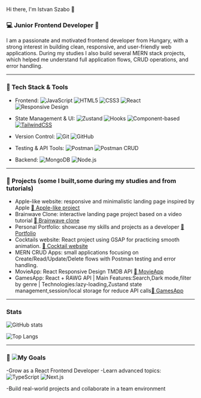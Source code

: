 Hi there, I'm Istvan Szabo 👋

### 💻 Junior Frontend Developer 🎨

I am a passionate and motivated frontend developer from Hungary, with a strong interest in building clean, responsive, and user-friendly web applications.
During my studies I also build several MERN stack projects, which helped me understand full application flows, CRUD operations, and error handling.

-----

###  🚀 Tech Stack & Tools 

- Frontend: ![JavaScript](https://img.shields.io/badge/JavaScript-F7DF1E?style=for-the-badge&logo=javascript&logoColor=black) ![HTML5](https://img.shields.io/badge/HTML5-E34F26?style=for-the-badge&logo=html5&logoColor=white) ![CSS3](https://img.shields.io/badge/CSS3-1572B6?style=for-the-badge&logo=css3&logoColor=white) ![React](https://img.shields.io/badge/React-20232A?style=for-the-badge&logo=react&logoColor=61DAFB) ![Responsive Design](https://img.shields.io/badge/Responsive%20Design-61DAFB?style=for-the-badge&logo=responsive&logoColor=white)
 
- State Management & UI: ![Zustand](https://img.shields.io/badge/Zustand-61DAFB?style=for-the-badge&logo=zustand&logoColor=green) ![Hooks](https://img.shields.io/badge/Hooks-61DAFB?style=for-the-badge&logo=react&logoColor=white)
![Component-based](https://img.shields.io/badge/Component--based%20Architecture-61DAFB?style=for-the-badge&logo=react&logoColor=white)
 [![TailwindCSS](https://img.shields.io/badge/TailwindCSS-38B2AC?style=for-the-badge&logo=tailwind-css&logoColor=white)](https://tailwindcss.com/)
- Version Control: ![Git](https://img.shields.io/badge/Git-F05032?style=for-the-badge&logo=git&logoColor=white) ![GitHub](https://img.shields.io/badge/GitHub-181717?style=for-the-badge&logo=github&logoColor=white)
- Testing & API Tools: ![Postman](https://img.shields.io/badge/Postman-FF6C37?style=for-the-badge&logo=postman&logoColor=white) ![Postman CRUD](https://img.shields.io/badge/Postman%20CRUD%20Testing-FF6C37?style=for-the-badge&logo=postman&logoColor=white)
- Backend: ![MongoDB](https://img.shields.io/badge/MongoDB-4EA94B?style=for-the-badge&logo=mongodb&logoColor=white) ![Node.js](https://img.shields.io/badge/Node.js-43853D?style=for-the-badge&logo=node.js&logoColor=white)

-----

### 📂 Projects (some I built,some during my studies and from tutorials)

- Apple-like website: responsive and minimalistic landing page inspired by Apple [🔗 Apple-like project](https://demo-site-istvan-001.netlify.app/)
- Brainwave Clone: interactive landing page project based on a video tutorial [🔗 Brainwave clone](https://szkajvolker.github.io/Brainwave/)
- Personal Portfolio: showcase my skills and projects as a developer [🔗 Portfolio](https://szkajvolker.github.io/portfolio-2.0/)
- Cocktails website: React project using GSAP for practicing smooth animation. [🔗 Cocktail website](https://szkajvolker.github.io/gsap_cocktails/)
- MERN CRUD Apps: small applications focusing on Create/Read/Update/Delete flows with Postman testing and error handling.
- MovieApp: React Responsive Design TMDB API [🔗 MovieApp](https://moviestmdb-database-app.netlify.app/)
- GamesApp: React + RAWG API | Main Features:Search,Dark mode,filter by genre | Technologies:lazy-loading,Zustand state management,session/local storage for reduce API calls[🔗 GamesApp](https://games-store-db.netlify.app/)
-----
### Stats
![GitHub stats](https://github-readme-stats.vercel.app/api?username=szkajvolker&show_icons=true&theme=radical)

![Top Langs](https://github-readme-stats.vercel.app/api/top-langs/?username=szkajvolker&layout=compact&theme=radical)

-----

### 🎯 ![My Goals](https://img.shields.io/badge/My%20Goals-4CAF50?style=for-the-badge&logo=goal&logoColor=white)

-Grow as a React Frontend Developer
-Learn advanced topics: ![TypeScript](https://img.shields.io/badge/TypeScript-3178C6?style=for-the-badge&logo=typescript&logoColor=white) ![Next.js](https://img.shields.io/badge/Next.js-000000?style=for-the-badge&logo=nextdotjs&logoColor=white)

-Build real-world projects and collaborate in a team environment
